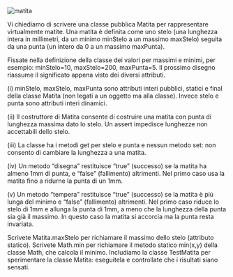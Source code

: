 ![matita](https://github.com/user-attachments/assets/20282dea-4926-49bf-b1c1-412891815716)

Vi chiediamo di scrivere una classe pubblica Matita per rappresentare virtualmente matite. Una matita è definita come uno stelo (una lunghezza intera in millimetri, da un minimo minStelo a un massimo maxStelo) seguita da una punta (un intero da 0 a un massimo maxPunta). 

Fissate nella definizione della classe dei valori per massimi e minimi, per esempio: minStelo=10, maxStelo=200, maxPunta=5. Il prossimo disegno riassume il significato appena visto dei diversi attributi.

 (i) minStelo, maxStelo, maxPunta sono attributi interi pubblici, statici e final della classe Matita (non legati a un oggetto ma alla classe). Invece stelo e punta sono attributi interi dinamici. 

 (ii) Il costruttore di Matita consente di costruire una matita con punta di lunghezza massima dato lo stelo. Un assert impedisce lunghezze non accettabili dello stelo.

 (iii) La classe ha i metodi get per stelo e punta e nessun metodo set: non consento di cambiare la lunghezza a una matita. 

 (iv) Un metodo “disegna” restituisce “true” (successo) se la matita ha almeno 1mm di punta, e “false” (fallimento) altrimenti. Nel primo caso usa la matita fino a ridurne la punta di un 1mm. 

 (v) Un metodo “tempera” restituisce “true” (successo) se la matita è più lunga del minimo e “false” (fallimento) altrimenti. Nel primo caso riduce lo stelo di 1mm e allunga la punta di 1mm, a meno che la lunghezza della punta sia già il massimo. In questo caso la matita si accorcia ma la punta resta invariata.


Scrivete Matita.maxStelo per richiamare il massimo dello stelo (attributo statico). Scrivete Math.min per richiamare il metodo statico min(x,y) della classe Math, che calcola il minimo. Includiamo la classe TestMatita per sperimentare la classe Matita: eseguitela e controllate che i risultati siano sensati.
